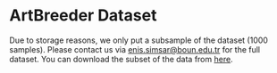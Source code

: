 # ArtBreeder Dataset
Due to storage reasons, we only put a subsample of the dataset (1000 samples). Please contact us via enis.simsar@boun.edu.tr for the full dataset. You can download the subset of the data from [here](https://drive.google.com/file/d/1OivNpgaHK247mnMBeQ3zphi9UfFhmNEb/view?usp=sharing).
